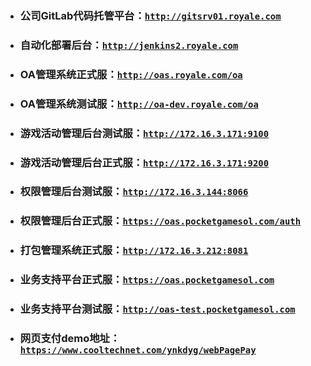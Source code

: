 - ### 公司GitLab代码托管平台：[```http://gitsrv01.royale.com```](http://gitsrv01.royale.com)
- ### 自动化部署后台：[```http://jenkins2.royale.com```](http://jenkins2.royale.com)
- ### OA管理系统正式服：[```http://oas.royale.com/oa```](http://oas.royale.com/oa)
- ### OA管理系统测试服：[```http://oa-dev.royale.com/oa```](http://oa-dev.royale.com/oa)
- ### 游戏活动管理后台测试服：[```http://172.16.3.171:9100```](http://172.16.3.171:9100)
- ### 游戏活动管理后台正式服：[```http://172.16.3.171:9200```](http://172.16.3.171:9200)
- ### 权限管理后台测试服：[```http://172.16.3.144:8066```](http://172.16.3.144:8066)
- ### 权限管理后台正式服：[```https://oas.pocketgamesol.com/auth```](https://oas.pocketgamesol.com/auth)
- ### 打包管理系统正式服：[```http://172.16.3.212:8081```](http://172.16.3.212:8081)
- ### 业务支持平台正式服：[```https://oas.pocketgamesol.com```](https://oas.pocketgamesol.com)
- ### 业务支持平台测试服：[```http://oas-test.pocketgamesol.com```](http://oas-test.pocketgamesol.com)
- ### 网页支付demo地址：[```https://www.cooltechnet.com/ynkdyg/webPagePay```](https://www.cooltechnet.com/ynkdyg/webPagePay)



